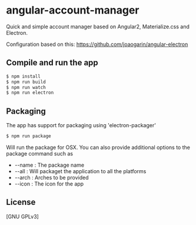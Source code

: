# angular-account-manager

Quick and simple account manager based on Angular2, Materialize.css and Electron.

Configuration based on this: https://github.com/joaogarin/angular-electron

## Compile and run the app

```bash
$ npm install
$ npm run build
$ npm run watch
$ npm run electron
```

## Packaging

The app has support for packaging using 'electron-packager'

```bash
$ npm run package
```

Will run the package for OSX. You can also provide additional options to the package command such as

*  --name : The package name
*  --all : Will packaget the application to all the platforms
*  --arch : Arches to be provided
*  --icon : The icon for the app

## License

[GNU GPLv3]
